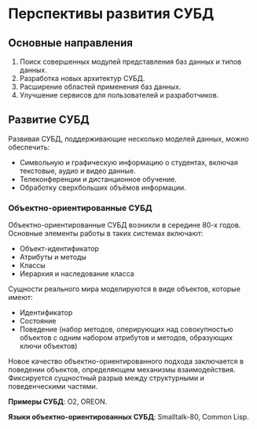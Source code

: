 # Перспективы развития СУБД

## Основные направления

1. Поиск совершенных модулей представления баз данных и типов данных.  
2. Разработка новых архитектур СУБД.  
3. Расширение областей применения баз данных.  
4. Улучшение сервисов для пользователей и разработчиков.  

## Развитие СУБД

Развивая СУБД, поддерживающие несколько моделей данных, можно обеспечить:

- Символьную и графическую информацию о студентах, включая текстовые, аудио и видео данные.
- Телеконференции и дистанционное обучение.
- Обработку сверхбольших объёмов информации.  

### Объектно-ориентированные СУБД

Объектно-ориентированные СУБД возникли в середине 80-х годов. Основные элементы работы в таких системах включают:

- Объект-идентификатор
- Атрибуты и методы
- Классы
- Иерархия и наследование класса

Сущности реального мира моделируются в виде объектов, которые имеют:

- Идентификатор
- Состояние
- Поведение (набор методов, оперирующих над совокупностью объектов с одним набором атрибутов и методов, образующих ключи объектов)

Новое качество объектно-ориентированного подхода заключается в поведении объектов, определяющем механизмы взаимодействия. Фиксируется сущностный разрыв между структурными и поведенческими частями.

**Примеры СУБД**: O2, OREON.

**Языки объектно-ориентированных СУБД**: Smalltalk-80, Common Lisp.